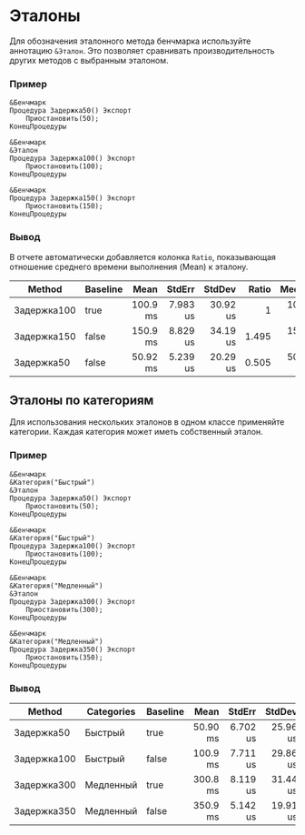 # Эталоны

Для обозначения эталонного метода бенчмарка используйте аннотацию `&Эталон`.
Это позволяет сравнивать производительность других методов с выбранным эталоном.

### Пример

```bsl
&Бенчмарк
Процедура Задержка50() Экспорт
	Приостановить(50);
КонецПроцедуры

&Бенчмарк
&Эталон
Процедура Задержка100() Экспорт
	Приостановить(100);
КонецПроцедуры

&Бенчмарк
Процедура Задержка150() Экспорт
	Приостановить(150);
КонецПроцедуры
```

### Вывод

В отчете автоматически добавляется колонка `Ratio`, показывающая отношение среднего времени выполнения (Mean) к эталону.

| Method      | Baseline |     Mean |   StdErr |   StdDev | Ratio |   Median |  Op/s |
|-------------|----------|---------:|---------:|---------:|------:|---------:|------:|
| Задержка100 | true     | 100.9 ms | 7.983 us | 30.92 us |     1 | 100.9 ms | 9.911 |
| Задержка150 | false    | 150.9 ms | 8.829 us | 34.19 us | 1.495 | 150.9 ms | 6.628 |
| Задержка50  | false    | 50.92 ms | 5.239 us | 20.29 us | 0.505 | 50.93 ms | 19.64 |

## Эталоны по категориям

Для использования нескольких эталонов в одном классе применяйте категории. Каждая категория может иметь собственный эталон.

### Пример

```bsl
&Бенчмарк
&Категория("Быстрый")
&Эталон
Процедура Задержка50() Экспорт
	Приостановить(50);
КонецПроцедуры

&Бенчмарк
&Категория("Быстрый")
Процедура Задержка100() Экспорт
	Приостановить(100);
КонецПроцедуры

&Бенчмарк
&Категория("Медленный")
&Эталон
Процедура Задержка300() Экспорт
	Приостановить(300);
КонецПроцедуры

&Бенчмарк
&Категория("Медленный")
Процедура Задержка350() Экспорт
	Приостановить(350);
КонецПроцедуры
```

### Вывод

| Method      | Categories | Baseline |     Mean |   StdErr |   StdDev | Ratio |   Median |  Op/s |
|-------------|------------|----------|---------:|---------:|---------:|------:|---------:|------:|
| Задержка50  | Быстрый    | true     | 50.90 ms | 6.702 us | 25.96 us |     1 | 50.92 ms | 19.65 |
| Задержка100 | Быстрый    | false    | 100.9 ms | 7.711 us | 29.86 us | 1.983 | 100.9 ms | 9.910 |
| Задержка300 | Медленный  | true     | 300.8 ms | 8.119 us | 31.44 us |     1 | 300.8 ms | 3.324 |
| Задержка350 | Медленный  | false    | 350.9 ms | 5.142 us | 19.91 us | 1.166 | 350.9 ms | 2.850 |
